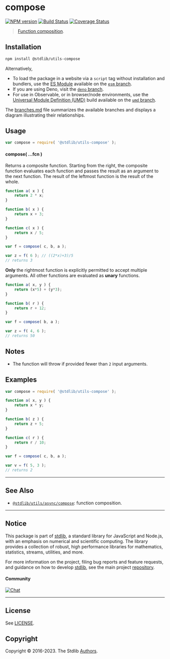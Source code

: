 <!--

@license Apache-2.0

Copyright (c) 2018 The Stdlib Authors.

Licensed under the Apache License, Version 2.0 (the "License");
you may not use this file except in compliance with the License.
You may obtain a copy of the License at

   http://www.apache.org/licenses/LICENSE-2.0

Unless required by applicable law or agreed to in writing, software
distributed under the License is distributed on an "AS IS" BASIS,
WITHOUT WARRANTIES OR CONDITIONS OF ANY KIND, either express or implied.
See the License for the specific language governing permissions and
limitations under the License.

-->

# compose

[![NPM version][npm-image]][npm-url] [![Build Status][test-image]][test-url] [![Coverage Status][coverage-image]][coverage-url] <!-- [![dependencies][dependencies-image]][dependencies-url] -->

> [Function composition][function-composition].

<!-- Section to include introductory text. Make sure to keep an empty line after the intro `section` element and another before the `/section` close. -->

<section class="intro">

</section>

<!-- /.intro -->

<!-- Package usage documentation. -->

<section class="installation">

## Installation

```bash
npm install @stdlib/utils-compose
```

Alternatively,

-   To load the package in a website via a `script` tag without installation and bundlers, use the [ES Module][es-module] available on the [`esm` branch][esm-url].
-   If you are using Deno, visit the [`deno` branch][deno-url].
-   For use in Observable, or in browser/node environments, use the [Universal Module Definition (UMD)][umd] build available on the [`umd` branch][umd-url].

The [branches.md][branches-url] file summarizes the available branches and displays a diagram illustrating their relationships.

</section>

<section class="usage">

## Usage

```javascript
var compose = require( '@stdlib/utils-compose' );
```

#### compose( ...fcn )

Returns a composite function. Starting from the right, the composite function evaluates each function and passes the result as an argument to the next function. The result of the leftmost function is the result of the whole.

```javascript
function a( x ) {
    return 2 * x;
}

function b( x ) {
    return x + 3;
}

function c( x ) {
    return x / 5;
}

var f = compose( c, b, a );

var z = f( 6 ); // ((2*x)+3)/5
// returns 3
```

**Only** the rightmost function is explicitly permitted to accept multiple arguments. All other functions are evaluated as **unary** functions.

```javascript
function a( x, y ) {
    return (x*5) + (y*3);
}

function b( r ) {
    return r + 12;
}

var f = compose( b, a );

var z = f( 4, 6 );
// returns 50
```

</section>

<!-- /.usage -->

<!-- Package usage notes. Make sure to keep an empty line after the `section` element and another before the `/section` close. -->

<section class="notes">

## Notes

-   The function will throw if provided fewer than `2` input arguments.

</section>

<!-- /.notes -->

<!-- Package usage examples. -->

<section class="examples">

## Examples

<!-- eslint no-undef: "error" -->

```javascript
var compose = require( '@stdlib/utils-compose' );

function a( x, y ) {
    return x * y;
}

function b( z ) {
    return z + 5;
}

function c( r ) {
    return r / 10;
}

var f = compose( c, b, a );

var v = f( 5, 3 );
// returns 2
```

</section>

<!-- /.examples -->

<!-- Section to include cited references. If references are included, add a horizontal rule *before* the section. Make sure to keep an empty line after the `section` element and another before the `/section` close. -->

<section class="references">

</section>

<!-- /.references -->

<!-- Section for related `stdlib` packages. Do not manually edit this section, as it is automatically populated. -->

<section class="related">

* * *

## See Also

-   <span class="package-name">[`@stdlib/utils/async/compose`][@stdlib/utils/async/compose]</span><span class="delimiter">: </span><span class="description">function composition.</span>

</section>

<!-- /.related -->

<!-- Section for all links. Make sure to keep an empty line after the `section` element and another before the `/section` close. -->


<section class="main-repo" >

* * *

## Notice

This package is part of [stdlib][stdlib], a standard library for JavaScript and Node.js, with an emphasis on numerical and scientific computing. The library provides a collection of robust, high performance libraries for mathematics, statistics, streams, utilities, and more.

For more information on the project, filing bug reports and feature requests, and guidance on how to develop [stdlib][stdlib], see the main project [repository][stdlib].

#### Community

[![Chat][chat-image]][chat-url]

---

## License

See [LICENSE][stdlib-license].


## Copyright

Copyright &copy; 2016-2023. The Stdlib [Authors][stdlib-authors].

</section>

<!-- /.stdlib -->

<!-- Section for all links. Make sure to keep an empty line after the `section` element and another before the `/section` close. -->

<section class="links">

[npm-image]: http://img.shields.io/npm/v/@stdlib/utils-compose.svg
[npm-url]: https://npmjs.org/package/@stdlib/utils-compose

[test-image]: https://github.com/stdlib-js/utils-compose/actions/workflows/test.yml/badge.svg?branch=main
[test-url]: https://github.com/stdlib-js/utils-compose/actions/workflows/test.yml?query=branch:main

[coverage-image]: https://img.shields.io/codecov/c/github/stdlib-js/utils-compose/main.svg
[coverage-url]: https://codecov.io/github/stdlib-js/utils-compose?branch=main

<!--

[dependencies-image]: https://img.shields.io/david/stdlib-js/utils-compose.svg
[dependencies-url]: https://david-dm.org/stdlib-js/utils-compose/main

-->

[chat-image]: https://img.shields.io/gitter/room/stdlib-js/stdlib.svg
[chat-url]: https://gitter.im/stdlib-js/stdlib/

[stdlib]: https://github.com/stdlib-js/stdlib

[stdlib-authors]: https://github.com/stdlib-js/stdlib/graphs/contributors

[umd]: https://github.com/umdjs/umd
[es-module]: https://developer.mozilla.org/en-US/docs/Web/JavaScript/Guide/Modules

[deno-url]: https://github.com/stdlib-js/utils-compose/tree/deno
[umd-url]: https://github.com/stdlib-js/utils-compose/tree/umd
[esm-url]: https://github.com/stdlib-js/utils-compose/tree/esm
[branches-url]: https://github.com/stdlib-js/utils-compose/blob/main/branches.md

[stdlib-license]: https://raw.githubusercontent.com/stdlib-js/utils-compose/main/LICENSE

[function-composition]: https://en.wikipedia.org/wiki/Function_composition_%28computer_science%29

<!-- <related-links> -->

[@stdlib/utils/async/compose]: https://github.com/stdlib-js/utils-async-compose

<!-- </related-links> -->

</section>

<!-- /.links -->

